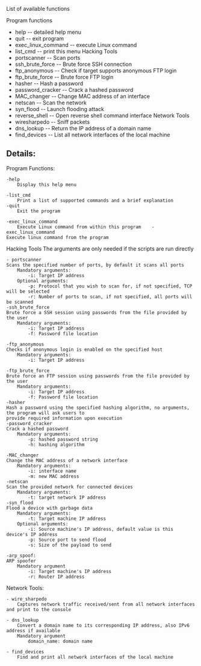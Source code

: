 List of available functions

Program functions
- help               -- detailed help menu
- quit               -- exit program
- exec_linux_command -- execute Linux command
- list_cmd           -- print this menu 
Hacking Tools
- portscanner        -- Scan ports
- ssh_brute_force    -- Brute force SSH connection
- ftp_anonymous      -- Check if target supports anonymous FTP login
- ftp_brute_force    -- Brute force FTP login
- hasher             -- Hash a password
- password_cracker   -- Crack a hashed password
- MAC_changer        -- Change MAC address of an interface
- netscan            -- Scan the network
- syn_flood          -- Launch flooding attack  
- reverse_shell      -- Open reverse shell command interface
Network Tools
- wiresharpedo       -- Sniff packets
- dns_lookup         -- Return the IP address of a domain name
- find_devices       -- List all network interfaces of the local machine
           
Details:
----------------------------------------------------------------------------------------------------------------------
Program Functions:

    -help
        Display this help menu
    
    -list_cmd
        Print a list of supported commands and a brief explanation 
    -quit
        Exit the program 
    
    -exec_linux_command
        Execute Linux command from within this program    -exec_linux_command
    Execute linux command from the program 
Hacking Tools
The arguments are only needed if the scripts are run directly

    - portscanner
    Scans the specified number of ports, by default it scans all ports
        Mandatory arguments:
            -i: Target IP address
        Optional arguments:
            -p: Protocol that you wish to scan for, if not specified, TCP will be selected
            -r: Number of ports to scan, if not specified, all ports will be scanned
    -ssh_brute_force
    Brute force a SSH session using passwords from the file provided by the user
        Mandatory arguments:
            -i: Target IP address
            -f: Password file location
    
    -ftp_anonymous
    Checks if anonymous login is enabled on the specified host
        Mandatory arguments:
            -i: Target IP address
    
    -ftp_brute_force
    Brute force an FTP session using passwords from the file provided by the user
        Mandatory arguments:
            -i: Target IP address
            -f: Password file location
    -hasher
    Hash a password using the specified hashing algorithm, no arguments, the program will ask users to 
    provide required information upon execution
    -password_cracker
    Crack a hashed password 
        Mandatory arguments:
            -p: hashed password string 
            -h: hashing algorithm
    
    -MAC_changer
    Change the MAC address of a network interface 
        Mandatory arguments:
            -i: interface name
            -m: new MAC address
    -netscan
    Scan the provided network for connected devices
        Mandatory arguments:
            -t: target network IP address
    -syn_flood
    Flood a device with garbage data
        Mandatory arguments:
            -t: Target machine IP address
        Optional arguments:
            -i: Source machine's IP address, default value is this device's IP address
            -p: Source port to send flood
            -s: Size of the payload to send
    
    -arp_spoof:
    ARP spoofer
        Mandatory argument 
            -i: Target machine's IP address
            -r: Router IP address
Network Tools:

    - wire_sharpedo
        Captures network traffic received/sent from all network interfaces and print to the console
    
    - dns_lookup
        Convert a domain name to its corresponding IP address, also IPv6 address if available
        Mandatory argument
            domain_name: domain name
    
    - find_devices
        Find and print all network interfaces of the local machine

